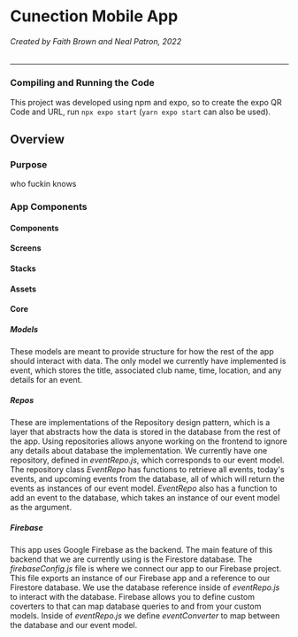 # Cunection Mobile App
###### Created by Faith Brown and Neal Patron, 2022
---

### Compiling and Running the Code
This project was developed using npm and expo, so to create the expo QR Code and URL, run `npx expo start` (`yarn expo start` can also be used).

## Overview
### Purpose
who fuckin knows

### App Components

#### Components

#### Screens

#### Stacks

#### Assets

#### Core
##### Models
These models are meant to provide structure for how the rest of the app should interact with data. The only model we currently have implemented is event, which stores the title, associated club name, time, location, and any details for an event.

##### Repos
These are implementations of the Repository design pattern, which is a layer that abstracts how the data is stored in the database from the rest of the app. Using repositories allows anyone working on the frontend to ignore any details about database the implementation. We currently have one repository, defined in *eventRepo.js*, which corresponds to our event model. The repository class *EventRepo* has functions to retrieve all events, today's events, and upcoming events from the database, all of which will return the events as instances of our event model. *EventRepo* also has a function to add an event to the database, which takes an instance of our event model as the argument.

##### Firebase
This app uses Google Firebase as the backend. The main feature of this backend that we are currently using is the Firestore database. The *firebaseConfig.js* file is where we connect our app to our Firebase project. This file exports an instance of our Firebase app and a reference to our Firestore database. We use the database reference inside of *eventRepo.js* to interact with the database. Firebase allows you to define custom coverters to that can map database queries to and from your custom models. Inside of *eventRepo.js* we define *eventConverter* to map between the database and our event model.